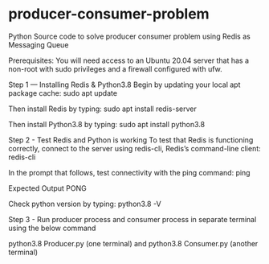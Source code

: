 # producer-consumer-problem
Python Source code to solve producer consumer problem using Redis as Messaging Queue


Prerequisites:
You will need access to an Ubuntu 20.04 server that has a non-root with sudo privileges and a firewall configured with ufw. 

Step 1 — Installing Redis & Python3.8
Begin by updating your local apt package cache:
sudo apt update

Then install Redis by typing:
sudo apt install redis-server

Then install Python3.8 by typing:
sudo apt install python3.8 

Step 2 - Test Redis and Python is working 
To test that Redis is functioning correctly, connect to the server using redis-cli, Redis’s command-line client:
redis-cli

In the prompt that follows, test connectivity with the ping command:
ping

Expected Output
PONG

Check python version by typing:
python3.8 -V

Step 3 - Run producer process and consumer process in separate terminal using the below command

python3.8 Producer.py (one terminal) and python3.8 Consumer.py (another terminal)











